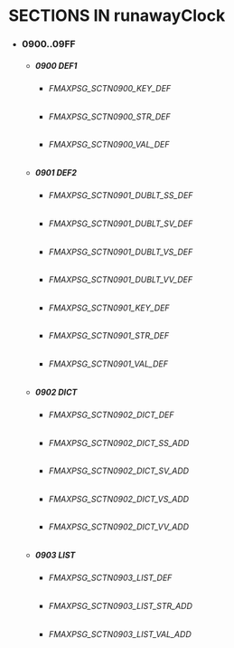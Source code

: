# SECTIONS IN runawayClock

  * ### 0900..09FF
    * ##### 0900 DEF1
      * ###### FMAXPSG_SCTN0900_KEY_DEF
      * ###### FMAXPSG_SCTN0900_STR_DEF
      * ###### FMAXPSG_SCTN0900_VAL_DEF
    * ##### 0901 DEF2
      * ###### FMAXPSG_SCTN0901_DUBLT_SS_DEF
      * ###### FMAXPSG_SCTN0901_DUBLT_SV_DEF
      * ###### FMAXPSG_SCTN0901_DUBLT_VS_DEF
      * ###### FMAXPSG_SCTN0901_DUBLT_VV_DEF
      * ###### FMAXPSG_SCTN0901_KEY_DEF
      * ###### FMAXPSG_SCTN0901_STR_DEF
      * ###### FMAXPSG_SCTN0901_VAL_DEF
    * ##### 0902 DICT
      * ###### FMAXPSG_SCTN0902_DICT_DEF
      * ###### FMAXPSG_SCTN0902_DICT_SS_ADD
      * ###### FMAXPSG_SCTN0902_DICT_SV_ADD
      * ###### FMAXPSG_SCTN0902_DICT_VS_ADD
      * ###### FMAXPSG_SCTN0902_DICT_VV_ADD
    * ##### 0903 LIST
      * ###### FMAXPSG_SCTN0903_LIST_DEF
      * ###### FMAXPSG_SCTN0903_LIST_STR_ADD
      * ###### FMAXPSG_SCTN0903_LIST_VAL_ADD


#
